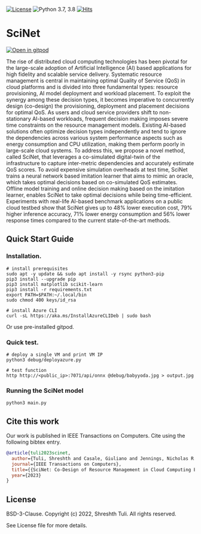 [![License](https://img.shields.io/badge/License-BSD%203--Clause-red.svg)](https://github.com/imperial-qore/SciNet/blob/master/LICENSE)
![Python 3.7, 3.8](https://img.shields.io/badge/python-3.7%20%7C%203.8-blue.svg)
[![Hits](https://hits.seeyoufarm.com/api/count/incr/badge.svg?url=https%3A%2F%2Fgithub.com%2Fimperial-qore%2FSciNet%2F&count_bg=%2379C83D&title_bg=%23555555&icon=&icon_color=%23E7E7E7&title=hits&edge_flat=false)](https://hits.seeyoufarm.com)

# SciNet

<a href="https://gitpod.io/#https://github.com/shreshthtuli/SciNet/">
    <img src="https://gitpod.io/button/open-in-gitpod.svg" alt="Open in gitpod">
  </a>

The rise of distributed cloud computing technologies has been pivotal for the large-scale adoption of Artificial Intelligence (AI) based applications for high fidelity and scalable service delivery. Systematic resource management is central in maintaining optimal Quality of Service (QoS) in cloud platforms and is divided into three fundamental types: resource provisioning, AI model deployment and workload placement. To exploit the synergy among these decision types, it becomes imperative to concurrently design (co-design) the provisioning, deployment and placement decisions for optimal QoS. As users and cloud service providers shift to non-stationary AI-based workloads, frequent decision making imposes severe time constraints on the resource management models. Existing AI-based solutions often optimize decision types independently and tend to ignore the dependencies across various system performance aspects such as energy consumption and CPU utilization, making them perform poorly in large-scale cloud systems. To address this, we propose a novel method, called SciNet, that leverages a co-simulated digital-twin of the infrastructure to capture inter-metric dependencies and accurately estimate QoS scores. To avoid expensive simulation overheads at test time, SciNet trains a neural network based imitation learner that aims to mimic an oracle, which takes optimal decisions based on co-simulated QoS estimates. Offline model training and online decision making based on the imitation learner, enables SciNet to take optimal decisions while being time-efficient. Experiments with real-life AI-based benchmark applications on a public cloud testbed show that SciNet gives up to 48\% lower execution cost, 79\% higher inference accuracy, 71\% lower energy consumption and 56\% lower response times compared to the current state-of-the-art methods. 

## Quick Start Guide

### Installation.

```console
# install prerequisites
sudo apt -y update && sudo apt install -y rsync python3-pip
pip3 install --upgrade pip
pip3 install matplotlib scikit-learn
pip3 install -r requirements.txt
export PATH=$PATH:~/.local/bin
sudo chmod 400 keys/id_rsa

# install Azure CLI
curl -sL https://aka.ms/InstallAzureCLIDeb | sudo bash
```

Or use pre-installed gitpod.

### Quick test.

```console
# deploy a single VM and print VM IP
python3 debug/deployazure.py

# test function
http http://<public_ip>:7071/api/onnx @debug/babyyoda.jpg > output.jpg
```

### Running the SciNet model
```console
python3 main.py
```


## Cite this work
Our work is published in IEEE Transactions on Computers. Cite using the following bibtex entry.
```bibtex
@article{tuli2023scinet,
  author={Tuli, Shreshth and Casale, Giuliano and Jennings, Nicholas R.},
  journal={IEEE Transactions on Computers}, 
  title={{SciNet: Co-Design of Resource Management in Cloud Computing Environments}}, 
  year={2023}
}
```


## License

BSD-3-Clause. 
Copyright (c) 2022, Shreshth Tuli.
All rights reserved.

See License file for more details.

